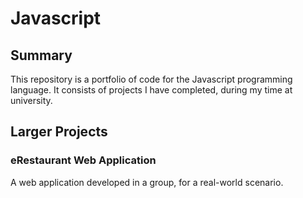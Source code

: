 # Javascript
## Summary
This repository is a portfolio of code for the Javascript programming language. It consists of projects I have completed, during my time at university.

## Larger Projects
### eRestaurant Web Application
A web application developed in a group, for a real-world scenario.
